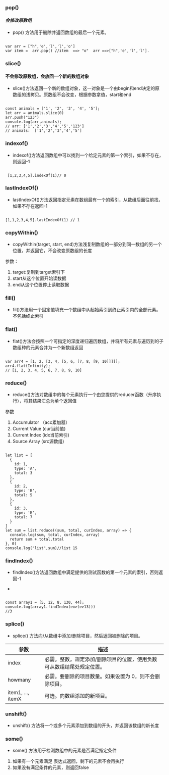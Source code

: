 ###  pop() 

####  *会修改原数组*

* pop() 方法用于删除并返回数组的最后一个元素。

``` 

var arr = ["h",'e','l','l','o']
var item =  arr.pop() //item  ==> "o"  arr ==>["h",'e','l','l'].
```

### slice()

#### 不会修改原数组，会放回一个新的数组对象

* slice()方法返回一个新的数组对象，这一对象是一个由begin和end决定的原数组的浅拷贝。原数组不会改变，根据参数拿值，start和end

``` 

const animals = ['1', '2', '3', '4', '5'];
let arr = animals.slice(0)
arr.push("123")
console.log(arr,animals);
// arr: ['1','2','3','4','5','123']
// animals:  ['1','2','3','4','5']
```

### indexof()

* indexof()方法返回数组中可以找到一个给定元素的第一个索引，如果不存在，则返回-1

``` 

 [1,2,3,4,5].indexOf(1)// 0
```

### lastIndexOf()

* lastIndexOf()方法返回指定元素在数组最有一个的索引，从数组后面往前找，如果不存在返回-1

``` 

[1,1,2,3,4,5].lastIndexOf(1) // 1
```

### copyWithin()

* copyWithin(target, start, end)方法浅复制数组的一部分到同一数组的另一个位置，并返回它，不会改变原数组的长度

参数：

1. target:复制到target索引下
2. start从这个位置开始读数据
3. end从这个位置停止读取数据

### fill()

* fil()方法用一个固定值填充一个数组中从起始索引到终止索引内的全部元素。不包括终止索引

 ### flat()
 * flat()方法会按照一个可指定的深度递归遍历数组，并将所有元素与遍历到的子数组种的元素合并为一个新数组返回

``` 

var arr4 = [1, 2, [3, 4, [5, 6, [7, 8, [9, 10]]]]];
arr4.flat(Infinity);
// [1, 2, 3, 4, 5, 6, 7, 8, 9, 10]
```

  ### reduce()

  + reduce()方法对数组中的每个元素执行一个由您提供的reducer函数（升序执行），将其结果汇总为单个返回值

  参数

  1. Accumulator （acc累加器）
  2. Current Value (cur当前值)
  3. Current Index (idx当前索引)
  4. Source Array (src源数组)

``` 

let list = [
  {
    id: 1,
    type: 'A',
    total: 3
  },
  {
    id: 2,
    type: 'B',
    total: 5
  },
  {
    id: 3,
    type: 'E',
    total: 7
  }
]
let sum = list.reduce((sum, total, curIndex, array) => {
  console.log(sum, total, curIndex, array)
  return sum + total.total
}, 0)
console.log("list",sum)//list 15
```

### findIndex()

* findIndex()方法返回数组中满足提供的测试函数的第一个元素的索引，否则返回-1

* 

``` 

const array1 = [5, 12, 8, 130, 44];
console.log(array1.findIndex(e=>(e>13)))
//3
```

### splice()

* splice() 方法向/从数组中添加/删除项目，然后返回被删除的项目。

| 参数  | 描述  |
| --- | --- |
| index  | 必需。整数，规定添加/删除项目的位置，使用负数可从数组结尾处规定位置。  |
| howmany  | 必需。要删除的项目数量。如果设置为 0，则不会删除项目。 |
| item1, ..., itemX  | 可选。向数组添加的新项目。 |

### unshift()

* unshift() 方法将一个或多个元素添加到数组的开头，并返回该数组的新长度

### some()

* some() 方法用于检测数组中的元素是否满足指定条件
1. 如果有一个元素满足 表达式返回，剩下的元素不会再执行
2. 如果没有满足条件的元素，则返回false
